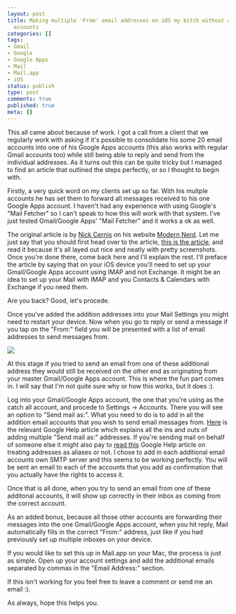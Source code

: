 ```yaml
---
layout: post
title: Making multiple 'From' email addresses on iOS my bitch without adding extra
  accounts
categories: []
tags:
- Gmail
- Google
- Google Apps
- Mail
- Mail.app
- iOS
status: publish
type: post
comments: true
published: true
meta: {}
---
```

This all came about because of work. I got a call from a client that we regularly work with asking if it's possible to consolidate his some 20 email accounts into one of his Google Apps accounts (this also works with regular Gmail accounts too) while still being able to reply and send from the individual addresses. As it turns out this can be quite tricky but I managed to find an article that outlined the steps perfectly, or so I thought to begin with. 

Firstly, a very quick word on my clients set up so far. With his multple accounts he has set them to forward all messages received to his one Google Apps account. 
I haven't had any experience with using Google's "Mail Fetcher" so I can't speak to how this will work with that system. I've just tested Gmail/Google Apps' "Mail Fetcher" and it works a ok as well.

The original article is by 
[Nick Cernis](https://twitter.com/#!/nickcernis/) on his website 
[Modern Nerd](http://modernerd.com/). Let me just say that you should first head over to the article, 
[this is the article](http://modernerd.com/post/535350679/solved-gmail-ipad-iphone-and-multiple-from), and read it because it's all layed out nice and neatly with pretty screenshots. Once you're done there, come back here and I'll explain the rest. I'll preface the article by saying that on your iOS device you'll need to set up your Gmail/Google Apps account using IMAP and not Exchange. It might be an idea to set up your Mail with IMAP and you Contacts & Calendars with Exchange if you need them.

Are you back? Good, let's procede.

Once you've added the addition addresses into your Mail Settings you might need to restart your device. Now when you go to reply or send a message if you tap on the "From:" field you will be presented with a list of email addresses to send messages from.

![](/static/4f331d1f8754c7ec090e554a/50fe1c99e4b01c920a89f452/50fe1c99e4b01c920a89f485/1329360390033/2012-02-16%2013.45.14.png/1000w)

At this stage if you tried to send an email from one of these additional address they would still be received on the other end as originating from your master Gmail/Google Apps account. This is where the fun part comes in. I will say that I'm not quite sure why or how this works, but it does :).

Log into your Gmail/Google Apps account, the one that you're using as the catch all account, and procede to Settings -> Accounts. There you will see an option to "Send mail as:". What you need to do is to add in all the addition email accounts that you wish to send email messages from. 
[Here](http://support.google.com/mail/bin/answer.py?hl=en&answer=22370&topic=1669030&ctx=topic) is the relevant Google Help article which explains all the ins and outs of adding multiple "Send mail as:" addresses. If you're sending mail on behalf of someone else it might also pay to 
[read this](http://support.google.com/mail/bin/answer.py?hl=en&answer=1710338&ctx=gmail) Google Help article on treating addresses as aliases or not. I chose to add in each additional email accounts own SMTP server and this seems to be working perfectly. You will be sent an email to each of the accounts that you add as confirmation that you actually have the rights to access it.

Once that is all done, when you try to send an email from one of these additonal accounts, it will show up correctly in their inbox as coming from the correct account.

As an added bonus, because all those other accounts are forwarding their messages into the one Gmail/Google Apps account, when you hit reply, Mail automatically fills in the correct "From:" address, just like if you had previously set up multiple inboxes on your device.

If you would like to set this up in Mail.app on your Mac, the process is just as simple. Open up your account settings and add the additional emails separated by commas in the "Email Address:" section.

If this isn't working for you feel free to leave a comment or send me an email :).

As always, hope this helps you.
